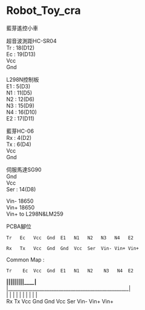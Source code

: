 # Robot_Toy_cra

藍芽遙控小車  

超音波測距HC-SR04  
Tr : 18(D12)  
Ec : 19(D13)  
Vcc   
Gnd   

L298N控制板  
E1 : 5(D3)  
N1 : 11(D5)   
N2 : 12(D6)   
N3 : 15(D9)   
N4 : 16(D10)    
E2 : 17(D11)    

藍芽HC-06   
Rx : 4(D2)  
Tx : 6(D4)  
Vcc   
Gnd   

伺服馬達SG90    
Gnd   
Vcc   
Ser : 14(D8)  

Vin- 18650  
Vin+ 18650  
Vin+ to L298N&LM259 

PCBA腳位  

    Tr   Ec   Vcc  Gnd  E1   N1   N2   N3   N4   E2 

    Rx   Tx   Vcc  Gnd  Gnd  Vcc  Ser  Vin- Vin+ Vin+ 

Common Map :  

    Tr    Ec  Vcc  Gnd  E1   N1   N2    N3   N4  E2  
   __|____|____|____|____|____|____|____|____|____|__  
  |__________________________________________________|  
     |    |    |    |    |    |    |    |    |    |  
     Rx  Tx   Vcc  Gnd  Gnd  Vcc  Ser  Vin- Vin+ Vin+  
     
